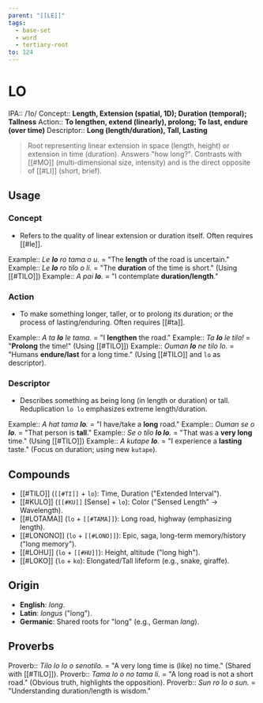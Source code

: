 ```yaml
---
parent: "[[LE]]"
tags:
  - base-set
  - word
  - tertiary-root
to: 124
---
```

# LO

IPA::				/ˈlo/
Concept::		**Length, Extension (spatial, 1D); Duration (temporal); Tallness**
Action::		**To lengthen, extend (linearly), prolong; To last, endure (over time)**
Descriptor::	**Long (length/duration), Tall, Lasting**

> Root representing linear extension in space (length, height) or extension in time (duration). Answers "how long?". Contrasts with [[#MO]] (multi-dimensional size, intensity) and is the direct opposite of [[#LI]] (short, brief).

## Usage

### Concept
*   Refers to the quality of linear extension or duration itself. Often requires [[#le]].

Example::   *Le **lo** ro tama o u.* = "The **length** of the road is uncertain."
Example::   *Le **lo** ro tilo o li.* = "The **duration** of the time is short." (Using [[#TILO]])
Example::   *A pai **lo**.* = "I contemplate **duration/length**."

### Action
*   To make something longer, taller, or to prolong its duration; or the process of lasting/enduring. Often requires [[#ta]].

Example::   *A ta **lo** le tama.* = "I **lengthen** the road."
Example::   *Ta **lo** le tilo!* = "**Prolong** the time!" (Using [[#TILO]])
Example::   *Ouman **lo** ne tilo lo.* = "Humans **endure/last** for a long time." (Using [[#TILO]] and `lo` as descriptor).

### Descriptor
*   Describes something as being long (in length or duration) or tall. Reduplication `lo lo` emphasizes extreme length/duration.

Example::   *A hat tama **lo**.* = "I have/take a **long** road."
Example::   *Ouman se o **lo**.* = "That person is **tall**."
Example::   *Se o tilo **lo lo**.* = "That was a **very long** time." (Using [[#TILO]])
Example::   *A kutape **lo**.* = "I experience a **lasting** taste." (Focus on duration; using new `kutape`).

## Compounds

*   [[#TILO]] (`[[#TI]]` + `lo`): Time, Duration ("Extended Interval").
*   [[#KULO]] (`[[#KU]]` [Sense] + `lo`): Color ("Sensed Length" -> Wavelength).
*   [[#LOTAMA]] (`lo` + `[[#TAMA]]`): Long road, highway (emphasizing length).
*   [[#LONONO]] (`lo` + `[[#LONO]]`): Epic, saga, long-term memory/history ("long memory").
*   [[#LOHU]] (`lo` + `[[#HU]]`): Height, altitude ("long high").
*   [[#LOKO]] (`lo` + `ko`): Elongated/Tall lifeform (e.g., snake, giraffe).

## Origin

*   **English**: _long_.
*   **Latin**: _longus_ ("long").
*   **Germanic**: Shared roots for "long" (e.g., German _lang_).

## Proverbs

Proverb:: *Tilo lo lo o senotilo.* = "A very long time is (like) no time." (Shared with [[#TILO]]).
Proverb:: *Tama lo o no tama li.* = "A long road is not a short road." (Obvious truth, highlights the opposition).
Proverb:: *Sun ro lo o sun.* = "Understanding duration/length is wisdom."
